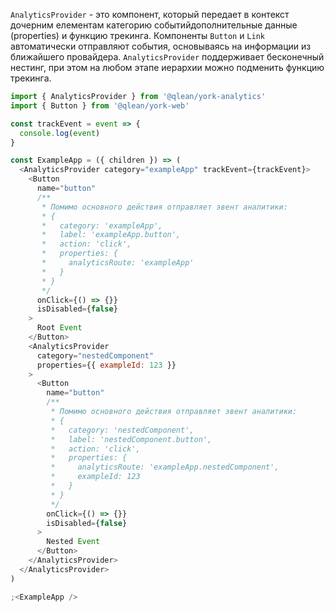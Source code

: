 `AnalyticsProvider` - это компонент, который передает в контекст дочерним елементам категорию событийдополнительные данные (properties) и функцию трекинга. Компоненты `Button` и `Link` автоматически отправляют события, основываясь на информации из ближайшего провайдера. `AnalyticsProvider` поддерживает бесконечный нестинг, при этом на любом этапе иерархии можно подменить функцию трекинга.

```js static
import { AnalyticsProvider } from '@qlean/york-analytics'
import { Button } from '@qlean/york-web'

const trackEvent = event => {
  console.log(event)
}

const ExampleApp = ({ children }) => (
  <AnalyticsProvider category="exampleApp" trackEvent={trackEvent}>
    <Button
      name="button"
      /**
       * Помимо основного действия отправляет эвент аналитики:
       * {
       *   category: 'exampleApp',
       *   label: 'exampleApp.button',
       *   action: 'click',
       *   properties: {
       *     analyticsRoute: 'exampleApp'
       *   }
       * }
       */
      onClick={() => {}}
      isDisabled={false}
    >
      Root Event
    </Button>
    <AnalyticsProvider
      category="nestedComponent"
      properties={{ exampleId: 123 }}
    >
      <Button
        name="button"
        /**
         * Помимо основного действия отправляет эвент аналитики:
         * {
         *   category: 'nestedComponent',
         *   label: 'nestedComponent.button',
         *   action: 'click',
         *   properties: {
         *     analyticsRoute: 'exampleApp.nestedComponent',
         *     exampleId: 123
         *   }
         * }
         */
        onClick={() => {}}
        isDisabled={false}
      >
        Nested Event
      </Button>
    </AnalyticsProvider>
  </AnalyticsProvider>
)

;<ExampleApp />
```
